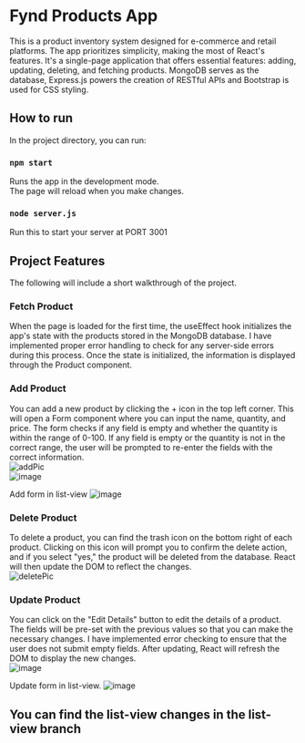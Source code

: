 # Fynd Products App

This is a product inventory system designed for e-commerce and retail platforms. The app prioritizes simplicity, making the most of React's features. It's a single-page application that offers essential features: adding, updating, deleting, and fetching products. MongoDB serves as the database, Express.js powers the creation of RESTful APIs and Bootstrap is used for CSS styling.

## How to run

In the project directory, you can run:

### `npm start`

Runs the app in the development mode.\
The page will reload when you make changes.

### `node server.js`

Run this to start your server at PORT 3001

## Project Features

The following will include a short walkthrough of the project.

### Fetch Product

When the page is loaded for the first time, the useEffect hook initializes the app's state with the products stored in the MongoDB database. I have implemented proper error handling to check for any server-side errors during this process. Once the state is initialized, the information is displayed through the Product component.

### Add Product

You can add a new product by clicking the + icon in the top left corner. This will open a Form component where you can input the name, quantity, and price. The form checks if any field is empty and whether the quantity is within the range of 0-100. If any field is empty or the quantity is not in the correct range, the user will be prompted to re-enter the fields with the correct information.\
![addPic](https://github.com/gauravsidana241/Fynd-Products-App/assets/92263871/8b09def0-a51f-4ead-bb9d-3aaf7efb1a92)\
![image](https://github.com/gauravsidana241/Fynd-Products-App/assets/92263871/46c673c0-9dad-49b2-9ec6-6ffb39ee7c2a)

Add form in list-view
![image](https://github.com/gauravsidana241/Fynd-Products-App/assets/92263871/4825b20e-347d-427f-a34f-eb0c953a71af)


### Delete Product

To delete a product, you can find the trash icon on the bottom right of each product. Clicking on this icon will prompt you to confirm the delete action, and if you select "yes," the product will be deleted from the database. React will then update the DOM to reflect the changes.\
![deletePic](https://github.com/gauravsidana241/Fynd-Products-App/assets/92263871/e946a6e8-1936-4627-9e8c-a1738421d388)

### Update Product

You can click on the "Edit Details" button to edit the details of a product. The fields will be pre-set with the previous values so that you can make the necessary changes. I have implemented error checking to ensure that the user does not submit empty fields. After updating, React will refresh the DOM to display the new changes.\
![image](https://github.com/gauravsidana241/Fynd-Products-App/assets/92263871/48918799-97fd-4f11-9019-ba4202f14338)

Update form in list-view.
![image](https://github.com/gauravsidana241/Fynd-Products-App/assets/92263871/9d9cd958-46c3-4de6-ab19-16afaa44edf1)

## You can find the list-view changes in the list-view branch
